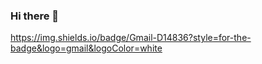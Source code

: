 ### Hi there 👋

https://img.shields.io/badge/Gmail-D14836?style=for-the-badge&logo=gmail&logoColor=white
